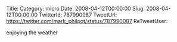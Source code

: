 Title: 
Category: micro
Date: 2008-04-12T00:00:00
Slug: 2008-04-12T00:00:00
TwitterId: 787990087
TweetUrl: https://twitter.com/mark_philpot/status/787990087
ReTweetUser: 

enjoying the weather